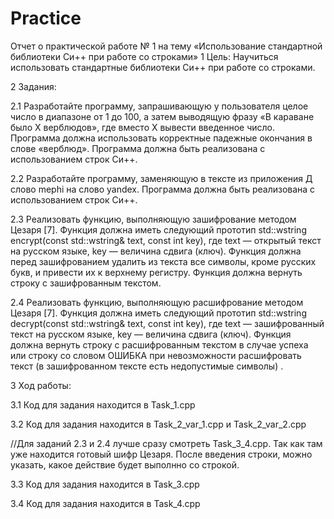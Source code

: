 # Practice
Отчет о практической работе № 1 на тему «Использование стандартной библиотеки Си++ при работе со строками»
1  Цель: Научиться использовать стандартные библиотеки Си++ при работе со строками.

2  Задания: 

2.1  Разработайте программу, запрашивающую у пользователя целое число в диапазоне от 1 до 100, а затем выводящую фразу «В караване было X верблюдов», где вместо X вывести введенное число. Программа должна использовать корректные падежные окончания в слове «верблюд». Программа должна быть реализована с использованием строк Си++.

2.2  Разработайте программу, заменяющую в тексте из приложения Д слово mephi на слово yandex. Программа должна быть реализована с использованием строк Си++.

2.3  Реализовать функцию, выполняющую зашифрование методом Цезаря [7]. Функция должна иметь следующий прототип std::wstring encrypt(const std::wstring& text, const int key), где text — открытый текст на русском языке, key — величина сдвига (ключ). Функция должна перед зашифрованием удалить из текста все символы, кроме русских букв, и привести их к верхнему регистру. Функция должна вернуть строку с зашифрованным текстом.

2.4  Реализовать функцию, выполняющую расшифрование методом Цезаря [7]. Функция должна иметь следующий прототип std::wstring decrypt(const std::wstring& text, const int key), где text — зашифрованный текст на русском языке, key — величина сдвига (ключ). Функция должна вернуть строку с расшифрованным текстом в случае успеха или строку со словом ОШИБКА при невозможности расшифровать текст (в зашифрованном тексте есть недопустимые символы) .

3  Ход работы:

3.1  Код для задания находится в Task_1.cpp

3.2  Код для задания находится в Task_2_var_1.cpp и Task_2_var_2.cpp

//Для заданий 2.3 и 2.4 лучше сразу смотреть Task_3_4.cpp. Так как там уже находится готовый шифр Цезаря. После введения строки, можно указать, какое действие будет выполнно со строкой.

3.3  Код для задания находится в Task_3.cpp

3.4  Код для задания находится в Task_4.cpp

